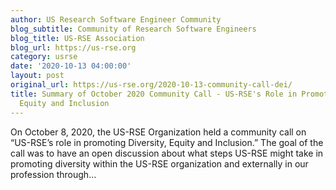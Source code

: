 ```yaml
---
author: US Research Software Engineer Community
blog_subtitle: Community of Research Software Engineers
blog_title: US-RSE Association
blog_url: https://us-rse.org
category: usrse
date: '2020-10-13 04:00:00'
layout: post
original_url: https://us-rse.org/2020-10-13-community-call-dei/
title: Summary of October 2020 Community Call - US-RSE's Role in Promoting Diversity,
  Equity and Inclusion
---
```


On October 8, 2020, the US-RSE Organization held a community call on “US-RSE’s role in promoting Diversity, Equity and Inclusion.” The goal of the call was to have an open discussion about what steps US-RSE might take in promoting diversity within the US-RSE organization and externally in our profession through...